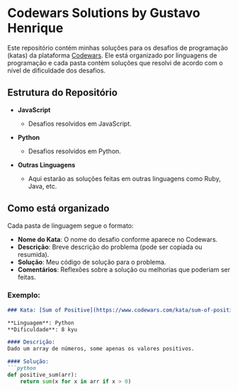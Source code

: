 # Codewars Solutions by Gustavo Henrique

Este repositório contém minhas soluções para os desafios de programação (katas) da plataforma [Codewars](https://www.codewars.com/). Ele está organizado por linguagens de programação e cada pasta contém soluções que resolvi de acordo com o nível de dificuldade dos desafios.

## Estrutura do Repositório

- **JavaScript**
  - Desafios resolvidos em JavaScript.
  
- **Python**
  - Desafios resolvidos em Python.
  
- **Outras Linguagens**
  - Aqui estarão as soluções feitas em outras linguagens como Ruby, Java, etc.

## Como está organizado

Cada pasta de linguagem segue o formato:

- **Nome do Kata**: O nome do desafio conforme aparece no Codewars.
- **Descrição**: Breve descrição do problema (pode ser copiada ou resumida).
- **Solução**: Meu código de solução para o problema.
- **Comentários**: Reflexões sobre a solução ou melhorias que poderiam ser feitas.

### Exemplo:

```markdown
### Kata: [Sum of Positive](https://www.codewars.com/kata/sum-of-positive)

**Linguagem**: Python  
**Dificuldade**: 8 kyu

#### Descrição:
Dado um array de números, some apenas os valores positivos.

#### Solução:
```python
def positive_sum(arr):
    return sum(x for x in arr if x > 0)

